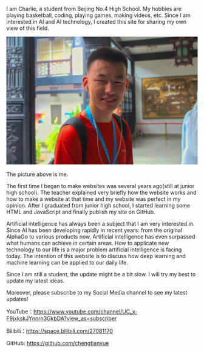 I am Charlie, a student from Beijing No.4 High School. My hobbies are playing basketball, coding, playing games, making videos, etc. Since I am interested in AI and AI technology, I created this site for sharing my own view of this field.

<img src="img/me.jpg" alt="me" style="zoom:50%;" />

The picture above is me.

The first time I began to make websites was several years ago(still at junior high school). The teacher explained very briefly how the website works and how to make a website at that time and my website was perfect in my opinion. After I graduated from junior high school, I started learning some HTML and JavaScript and finally publish my site on GitHub.

Artificial intelligence has always been a subject that I am very interested in. Since AI has been developing rapidly in recent years: from the original AlphaGo to various products now, Artificial intelligence has even surpassed what humans can achieve in certain areas. How to applicate new technology to our life is a major problem artificial intelligence is facing today. The intention of this website is to discuss how deep learning and machine learning can be applied to our daily life.

Since I am still a student, the update might be a bit slow. I will try my best to update my latest ideas.

Moreover, please subscribe to my Social Media channel to see my latest updates!

YouTube：https://www.youtube.com/channel/UC_x-F9jxkskJYnnrn3GkbDA?view_as=subscriber

Bilibili：https://space.bilibili.com/27081170

GitHub: https://github.com/chengtianyue